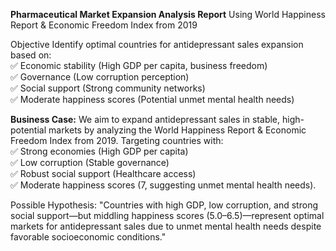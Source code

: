 **Pharmaceutical Market Expansion Analysis Report**
Using World Happiness Report & Economic Freedom Index from 2019  

Objective
Identify optimal countries for antidepressant sales expansion based on:  
✅ Economic stability (High GDP per capita, business freedom)  
✅ Governance (Low corruption perception)  
✅ Social support (Strong community networks)  
✅ Moderate happiness scores (Potential unmet mental health needs)  
  
**Business Case:**
We aim to expand antidepressant sales in stable, high-potential markets by analyzing the World Happiness Report & Economic Freedom Index from 2019. Targeting countries with:  
✅ Strong economies (High GDP per capita)  
✅ Low corruption (Stable governance)  
✅ Robust social support (Healthcare access)  
✅ Moderate happiness scores (7, suggesting unmet mental health needs).  
  
Possible Hypothesis: 
"Countries with high GDP, low corruption, and strong social support—but middling happiness scores (5.0–6.5)—represent optimal markets for antidepressant sales due to unmet mental health needs despite favorable
socioeconomic conditions."
